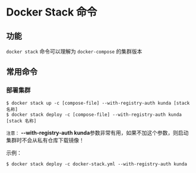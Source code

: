 # Docker Stack 命令

## 功能

`docker stack` 命令可以理解为 `docker-compose` 的集群版本

## 常用命令

### 部署集群

``` shell
$ docker stack up -c [compose-file] --with-registry-auth kunda [stack 名称]
$ docker stack deploy -c [compose-file] --with-registry-auth kunda [stack 名称]
```

`注意：` **--with-registry-auth kunda**参数非常有用，如果不加这个参数，则启动集群时不会从私有仓库下载镜像！

示例：

``` shell
$ docker stack deploy -c docker-stack.yml --with-registry-auth kunda
```
